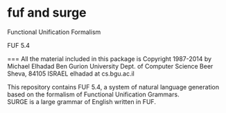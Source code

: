 fuf and surge
===

Functional Unification Formalism

FUF 5.4

===
All the material included in this package is Copyright 1987-2014 by
          Michael Elhadad
          Ben Gurion University
          Dept. of Computer Science
          Beer Sheva, 84105  ISRAEL
          elhadad at cs.bgu.ac.il

This repository contains FUF 5.4, a system of natural language generation
based on the formalism of Functional Unification Grammars.  
SURGE is a large grammar of English written in FUF.



